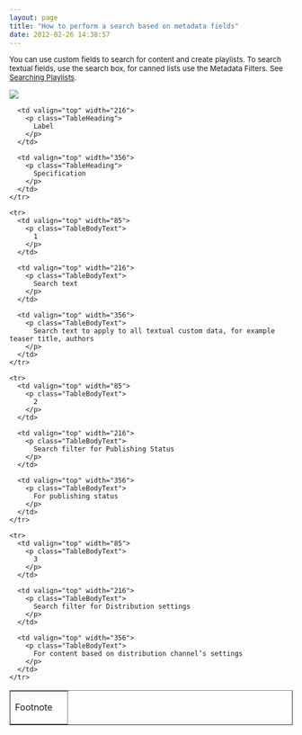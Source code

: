 ```yaml
---
layout: page
title: "How to perform a search based on metadata fields"
date: 2012-02-26 14:38:57
---
```


<span style="font-size: small;">You can use custom fields to search for content and create playlists. To search textual fields, use the search box, for canned lists use the Metadata Filters. See <a href="http://knowledge.kaltura.com/faq/how-search-playlists" target="_blank" title="How to search playlists">Searching Playlists</a>.</span>

<span style="font-size: small;"><img src="{{site.url}}/assets/299">

<table border="1" cellspacing="0" cellpadding="0">
  <tbody>
    <tr>
      <td valign="top" width="85">
        <p class="TableHeading">
          Footnote
        </p>
      </td>
      
      <td valign="top" width="216">
        <p class="TableHeading">
          Label
        </p>
      </td>
      
      <td valign="top" width="356">
        <p class="TableHeading">
          Specification
        </p>
      </td>
    </tr>
    
    <tr>
      <td valign="top" width="85">
        <p class="TableBodyText">
          1
        </p>
      </td>
      
      <td valign="top" width="216">
        <p class="TableBodyText">
          Search text
        </p>
      </td>
      
      <td valign="top" width="356">
        <p class="TableBodyText">
          Search text to apply to all textual custom data, for example teaser title, authors
        </p>
      </td>
    </tr>
    
    <tr>
      <td valign="top" width="85">
        <p class="TableBodyText">
          2
        </p>
      </td>
      
      <td valign="top" width="216">
        <p class="TableBodyText">
          Search filter for Publishing Status
        </p>
      </td>
      
      <td valign="top" width="356">
        <p class="TableBodyText">
          For publishing status
        </p>
      </td>
    </tr>
    
    <tr>
      <td valign="top" width="85">
        <p class="TableBodyText">
          3
        </p>
      </td>
      
      <td valign="top" width="216">
        <p class="TableBodyText">
          Search filter for Distribution settings
        </p>
      </td>
      
      <td valign="top" width="356">
        <p class="TableBodyText">
          For content based on distribution channel’s settings
        </p>
      </td>
    </tr>
  </tbody>
</table>

 

<span style="font-size: small;"> </span>